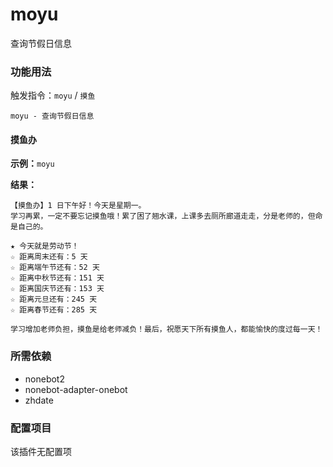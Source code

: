 # moyu

查询节假日信息

### 功能用法

触发指令：`moyu` / `摸鱼`

```
moyu - 查询节假日信息
```

#### 摸鱼办

**示例：**`moyu`

**结果：**

```
【摸鱼办】1 日下午好！今天是星期一。
学习再累，一定不要忘记摸鱼哦！累了困了翘水课，上课多去厕所廊道走走，分是老师的，但命是自己的。

★ 今天就是劳动节！
☆ 距离周末还有：5 天
☆ 距离端午节还有：52 天
☆ 距离中秋节还有：151 天
☆ 距离国庆节还有：153 天
☆ 距离元旦还有：245 天
☆ 距离春节还有：285 天

学习增加老师负担，摸鱼是给老师减负！最后，祝愿天下所有摸鱼人，都能愉快的度过每一天！
```

### 所需依赖

- nonebot2
- nonebot-adapter-onebot
- zhdate

### 配置项目

该插件无配置项